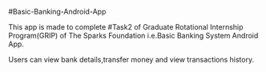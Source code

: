 #Basic-Banking-Android-App

This app is made to complete #Task2 of Graduate Rotational Internship Program(GRIP) of The Sparks Foundation i.e.Basic Banking System Android App.

Users can view bank details,transfer money and view transactions history.

